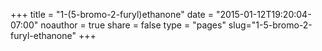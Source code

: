 +++
title = "1-(5-bromo-2-furyl)ethanone"
date = "2015-01-12T19:20:04-07:00"
noauthor = true
share = false
type = "pages"
slug="1-5-bromo-2-furyl-ethanone"
+++








